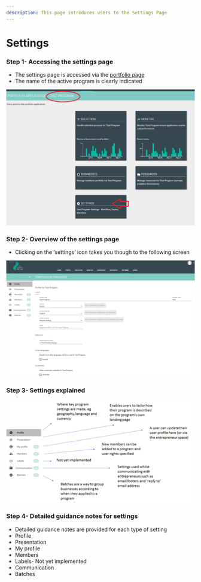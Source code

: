 ```yaml
---
description: This page introduces users to the Settings Page
---
```


# Settings

### Step 1- Accessing the settings page

* The settings page is accessed via the [portfolio page](https://docs.preignition.org/~/edit/primary/program-users/introduction-to-the-portfolio-page)
* The name of the active program is clearly indicated

![](../../.gitbook/assets/image%20%2828%29.png)

### Step 2- Overview of the settings page

* Clicking on the ‘settings’ icon takes you though to the following screen

![](../../.gitbook/assets/image%20%283%29.png)

### Step 3- Settings explained

![](../../.gitbook/assets/image%20%2818%29.png)

### Step 4- Detailed guidance notes for settings

* Detailed guidance notes are provided for each type of setting
* Profile
* Presentation
* My profile
* Members
* Labels- Not yet implemented
* Communication
* Batches



